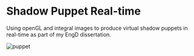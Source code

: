 

# Shadow Puppet Real-time

Using openGL and integral images to produce virtual shadow puppets in real-time as part of my EngD dissertation.

![puppet](https://user-images.githubusercontent.com/25514442/28752859-364975cc-7521-11e7-82ed-edb41e4abfc1.PNG)

